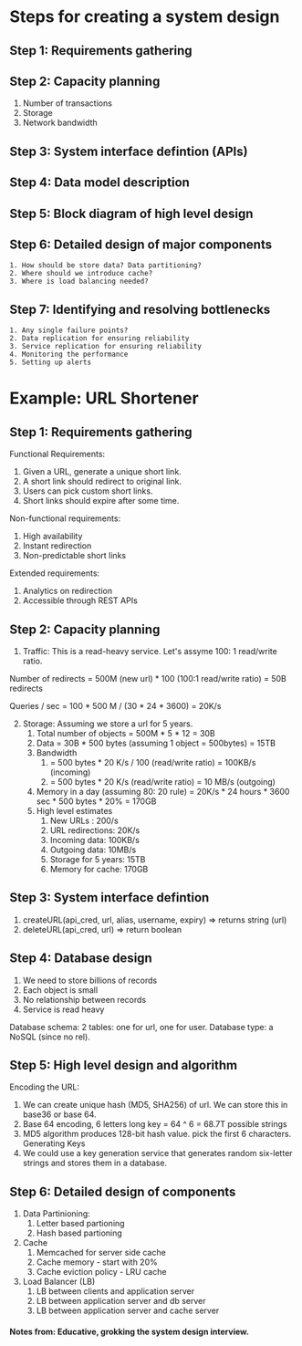 # Steps for creating a system design

## Step 1: Requirements gathering
## Step 2: Capacity planning
   1. Number of transactions
   1. Storage
   1. Network bandwidth
## Step 3: System interface defintion (APIs)
## Step 4: Data model description
## Step 5: Block diagram of high level design
## Step 6: Detailed design of major components
    1. How should be store data? Data partitioning?
    2. Where should we introduce cache?
    3. Where is load balancing needed?
## Step 7: Identifying and resolving bottlenecks
    1. Any single failure points?
    2. Data replication for ensuring reliability
    3. Service replication for ensuring reliability
    4. Monitoring the performance
    5. Setting up alerts


# Example: URL Shortener

## Step 1: Requirements gathering

Functional Requirements: 
1. Given a URL, generate a unique short link.
2. A short link should redirect to original link. 
3. Users can pick custom short links.
4. Short links should expire after some time. 

Non-functional requirements:
1. High availability
2. Instant redirection
3. Non-predictable short links

Extended requirements:
1. Analytics on redirection
2. Accessible through REST APIs


## Step 2: Capacity planning
1. Traffic: This is a read-heavy service. Let's assyme 100: 1 read/write ratio.
   
Number of redirects = 500M (new url) * 100 (100:1 read/write ratio) = 50B redirects

Queries / sec = 100 * 500 M / (30 * 24 * 3600) = 20K/s

2. Storage: Assuming we store a url for 5 years.
   1. Total number of objects = 500M * 5 * 12 = 30B
   2. Data = 30B * 500 bytes (assuming 1 object = 500bytes) = 15TB
   3. Bandwidth 
      1. = 500 bytes * 20 K/s / 100 (read/write ratio) = 100KB/s (incoming) 
      2. = 500 bytes * 20 K/s (read/write ratio) = 10 MB/s (outgoing)
   4. Memory in a day (assuming 80: 20 rule) = 20K/s * 24 hours * 3600 sec * 500 bytes * 20% = 170GB
   5. High level estimates 
      1. New URLs : 200/s
      2. URL redirections: 20K/s
      3. Incoming data: 100KB/s
      4. Outgoing data: 10MB/s
      5. Storage for 5 years: 15TB
      6. Memory for cache: 170GB
   
## Step 3: System interface defintion
1. createURL(api_cred, url, alias, username, expiry) => returns string (url)
2. deleteURL(api_cred, url) => return boolean

## Step 4: Database design
1. We need to store billions of records
2. Each object is small
3. No relationship between records
4. Service is read heavy

Database schema: 2 tables: one for url, one for user. 
Database type: a NoSQL (since no rel).

## Step 5: High level design and algorithm
Encoding the URL: 
   1. We can create unique hash (MD5, SHA256) of url. We can store this in base36 or base 64. 
   2. Base 64 encoding, 6 letters long key  = 64 ^ 6 = 68.7T possible strings
   3. MD5 algorithm produces 128-bit hash value. pick the first 6 characters.
Generating Keys
   1. We could use a key generation service that generates random six-letter strings and stores them in a database. 

## Step 6: Detailed design of components
1. Data Partinioning: 
   1. Letter based partioning
   2. Hash based partioning
2. Cache
   1. Memcached for server side cache
   2. Cache memory - start with 20%
   3. Cache eviction policy - LRU cache
3. Load Balancer (LB)
   1. LB between clients and application server
   2. LB between application server and db server
   3. LB between application server and cache server



#### Notes from: Educative, grokking the system design interview. 